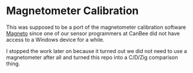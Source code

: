 # Magnetometer Calibration

This was supposed to be a port of the magnetometer calibration software [Magneto](https://sites.google.com/view/sailboatinstruments1) since one of our sensor programmers at CanBee did not have access to a Windows device for a while.

I stopped the work later on because it turned out we did not need to use a magnetometer after all and turned this repo into a C/D/Zig comparison thing.

